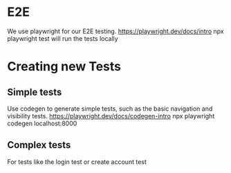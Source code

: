 # E2E
We use playwright for our E2E testing.
https://playwright.dev/docs/intro 
npx playwright test will run the tests locally

# Creating new Tests

## Simple tests 
Use codegen to generate simple tests, such as the basic navigation and visibility tests.
https://playwright.dev/docs/codegen-intro
npx playwright codegen localhost:8000

## Complex tests

For tests like the login test or create account test 